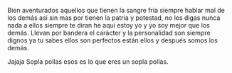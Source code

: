 Bien aventurados aquellos que tienen la sangre fría siempre hablar mal de los demás así sin mas por tienen la patria y potestad, no les digas nunca nada a ellos siempre te diran he aqui estoy yo y yo soy mejor que los demás. Llevan por bandera el carácter y la personalidad son siempre dignos ya tu sabes ellos son perfectos están ellos y después somos los demás. 

Jajaja
Sopla pollas esos es lo que eres un sopla pollas. 